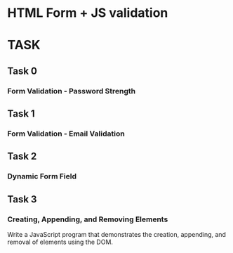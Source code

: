 # HTML Form + JS validation

# TASK

## Task 0
###  Form Validation - Password Strength


## Task 1
###  Form Validation - Email Validation


## Task 2
###  Dynamic Form Field


## Task 3
###   Creating, Appending, and Removing Elements
Write a JavaScript program that demonstrates the creation, appending, and removal of elements using the DOM.

